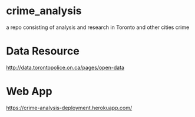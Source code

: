 # crime_analysis
a repo consisting of analysis and research in Toronto and other cities crime

# Data Resource
http://data.torontopolice.on.ca/pages/open-data


# Web App
https://crime-analysis-deployment.herokuapp.com/
